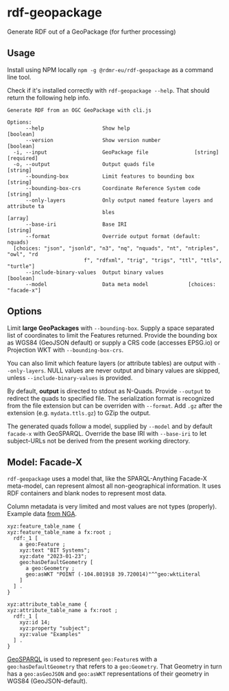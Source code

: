# rdf-geopackage

Generate RDF out of a GeoPackage (for further processing)

## Usage

Install using NPM locally `npm -g @rdmr-eu/rdf-geopackage` as a command line tool.

Check if it's installed correctly with `rdf-geopackage --help`.
That should return the following help info.

```man
Generate RDF from an OGC GeoPackage with cli.js

Options:
      --help                   Show help                               [boolean]
      --version                Show version number                     [boolean]
  -i, --input                  GeoPackage file               [string] [required]
  -o, --output                 Output quads file                        [string]
      --bounding-box           Limit features to bounding box           [string]
      --bounding-box-crs       Coordinate Reference System code         [string]
      --only-layers            Only output named feature layers and attribute ta
                               bles                                      [array]
      --base-iri               Base IRI                                 [string]
      --format                 Override output format (default: nquads)
  [choices: "json", "jsonld", "n3", "nq", "nquads", "nt", "ntriples", "owl", "rd
                         f", "rdfxml", "trig", "trigs", "ttl", "ttls", "turtle"]
      --include-binary-values  Output binary values                    [boolean]
      --model                  Data meta model             [choices: "facade-x"]
```

## Options

Limit **large GeoPackages** with `--bounding-box`. Supply a space separated list of coordinates to limit the Features returned. Provide the bounding box as WGS84 (GeoJSON default) or supply a CRS code (accesses EPSG.io) or Projection WKT with `--bounding-box-crs`.

You can also limit which feature layers (or attribute tables) are output with `--only-layers`. NULL values are never output and binary values are skipped, unless `--include-binary-values` is provided.

By default, **output** is directed to stdout as N-Quads. Provide `--output` to redirect the quads to specified file. The serialization format is recognized from the file extension but can be overriden with `--format`. Add `.gz` after the extension (e.g. `mydata.ttls.gz`) to GZip the output.

The generated quads follow a model, supplied by `--model` and by default `facade-x` with GeoSPARQL. Override the base IRI with `--base-iri` to let subject-URLs not be derived from the present working directory.

## Model: Facade-X

`rdf-geopackage` uses a model that, like the SPARQL-Anything Facade-X meta-model, can represent almost all non-geographical information. It uses RDF containers and blank nodes to represent most data.

Column metadata is very limited and most values are not types (properly).
Example data [from NGA][example.gpkg].

```trig
xyz:feature_table_name {
xyz:feature_table_name a fx:root ;
  rdf:_1 [
    a geo:Feature ;
    xyz:text "BIT Systems";
    xyz:date "2023-01-23";
    geo:hasDefaultGeometry [
      a geo:Geometry ;
      geo:asWKT "POINT (-104.801918 39.720014)"^^geo:wktLiteral
    ]
  ] .
}

xyz:attribute_table_name {
xyz:attribute_table_name a fx:root ;
  rdf:_1 [
    xyz:id 14;
    xyz:property "subject";
    xyz:value "Examples"
  ] .
}
```

[GeoSPARQL][geosparql] is used to represent `geo:Feature`s with a `geo:hasDefaultGeometry` that refers to a `geo:Geometry`. That Geometry in turn has a `geo:asGeoJSON` and `geo:asWKT` representations of their geometry in WGS84 (GeoJSON-default).

[geosparql]: https://www.ogc.org/standard/geosparql/
[example.gpkg]: https://github.com/ngageoint/GeoPackage/blob/master/docs/examples/java/example.gpkg
